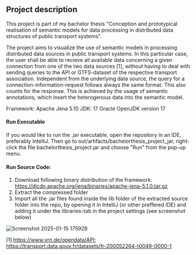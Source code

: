 ## Project description
 
This project is part of my bachelor thesis "Conception and prototypical realisation of semantic models for data processing in distributed data structures of public transport systems".

The project aims to visualize the use of semantic models in processing distributed data sources in public transport systems. 
In this particular case, the user shall be able to recieve all available data concerning a given connection from one of the two data sources [1], without having to deal with sending queries to the API or GTFS-dataset of the respective transport association.
Independent from the underlying data source, the query for a connection-information-request follows always the same format. This also counts for the response. 
This is achieved by the usage of semantic annotations, which insert the heterogenous data into the semantic model.

Framework: Apache Jena 5.10
JDK: 17 Oracle OpenJDK version 17

#### Run Executable
If you would like to run the .jar executable, open the repository in an IDE, preferably IntelliJ.
Then go to out/artifacts/bachelorthesis_project_jar, right-click the file bachelorthesis_project.jar and choose "Run" from the pop-up menu.

#### Run Source Code: 
1. Download following binary distribution of the framework: https://dlcdn.apache.org/jena/binaries/apache-jena-5.1.0.tar.gz
2. Extract the compressed folder
3. Import all the .jar files found inside the lib folder of the extracted source folder into the repo, by opening it in IntelliJ (or other preffered IDE) and adding it under the libraries-tab in the project settings (see screenshot below)

![Screenshot 2025-01-15 175928](https://github.com/user-attachments/assets/b7483bbb-e85b-4a51-b752-c33884ebe69d)



[1] https://www.vrn.de/opendata/API; https://transport.data.gouv.fr/datasets/fr-200052264-t0049-0000-1 
